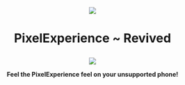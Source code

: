 <div style="text-align: center;">
    <img src="https://capsule-render.vercel.app/api?type=waving&height=100&color=gradient" />
    
</div>

<h1 align='center'>
  
PixelExperience ~ Revived
</h1>

<div style="text-align: center;">
    <img src="https://files.catbox.moe/xg8esp.png" align="center>


<h4 align="center">
  
**Feel the PixelExperience feel on your unsupported phone!**
</h4>
